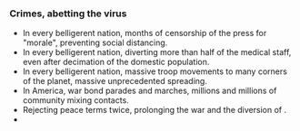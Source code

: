 <h3>Crimes, abetting the virus</h3>
<div>
	<ul>
		<li>In every belligerent nation, months of censorship of the press for "morale", preventing social distancing.</li>
		<li>In every belligerent nation, diverting more than half of the medical staff, even after decimation of the domestic population.</li>
		<li>In every belligerent nation, massive troop movements to many corners of the planet, massive unprecedented spreading.</li>
		<li>In America, war bond parades and marches, millions and millions of community mixing contacts.</li>
		<li>Rejecting peace terms twice, prolonging the war and the diversion of .</li>
		<li></li>
</div>
